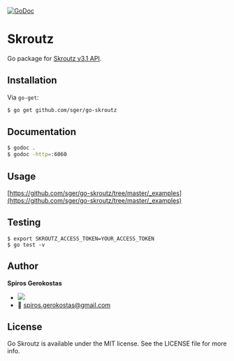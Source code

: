 [![GoDoc](https://godoc.org/github.com/sger/go-skroutz?status.svg)](https://godoc.org/github.com/sger/go-skroutz)
# Skroutz

  Go package for [Skroutz v3.1 API](https://developer.skroutz.gr).

## Installation

  Via `go-get`:

```sh
$ go get github.com/sger/go-skroutz
```

## Documentation

```sh
$ godoc .
$ godoc -http=:6060
```

## Usage
[https://github.com/sger/go-skroutz/tree/master/_examples](https://github.com/sger/go-skroutz/tree/master/_examples)

## Testing

```
$ export SKROUTZ_ACCESS_TOKEN=YOUR_ACCESS_TOKEN
$ go test -v
```

Author
-----

__Spiros Gerokostas__

- [![](https://img.shields.io/badge/twitter-sger-brightgreen.svg)](https://twitter.com/sger)
- :email: spiros.gerokostas@gmail.com

License
-----

Go Skroutz is available under the MIT license. See the LICENSE file for more info.
